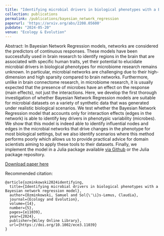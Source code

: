 ```yaml
---
title: "Identifying microbial drivers in biological phenotypes with a Bayesian Network Regression model"
collection: publications
permalink: /publications/bayesian_network_regression
paperurl: 'https://arxiv.org/abs/2208.05600'
pubdate: "2024-05-20"
venue: "Ecology & Evolution"
---
```


Abstract: In Bayesian Network Regression models, networks are considered the predictors of continuous responses. These models have been successfully used in brain research to identify regions in the brain that are associated with specific human traits, yet their potential to elucidate microbial drivers in biological phenotypes for microbiome research remains unknown. In particular, microbial networks are challenging due to their high-dimension and high sparsity compared to brain networks. Furthermore, unlike in brain connectome research, in microbiome research, it is usually expected that the presence of microbes have an effect on the response (main effects), not just the interactions. Here, we develop the first thorough investigation of whether Bayesian Network Regression models are suitable for microbial datasets on a variety of synthetic data that was generated under realistic biological scenarios. We test whether the Bayesian Network Regression model that accounts only for interaction effects (edges in the network) is able to identify key drivers in phenotypic variability (microbes). We show that this model is indeed able to identify influential nodes and edges in the microbial networks that drive changes in the phenotype for most biological settings, but we also identify scenarios where this method performs poorly which allows us to provide practical advice for domain scientists aiming to apply these tools to their datasets. Finally, we implement the model in a Julia package available [via Github](https://github.com/solislemuslab/BayesianNetworkRegression.jl) or the Julia package repository.

[Download paper here](https://doi.org/10.1002/ece3.11039)

Recommended citation: 

```
@article{ozminkowski2024identifying,
  title={Identifying microbial drivers in biological phenotypes with a Bayesian network regression model},
  author={Ozminkowski, Samuel and Sol{\'\i}s-Lemus, Claudia},
  journal={Ecology and Evolution},
  volume={14},
  number={5},
  pages={e11039},
  year={2024},
  publisher={Wiley Online Library},
  url={https://doi.org/10.1002/ece3.11039}
}
```